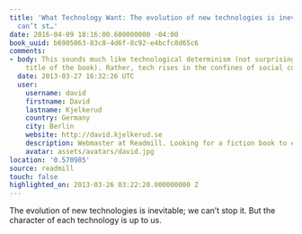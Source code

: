 ```yaml
---
title: 'What Technology Want: The evolution of new technologies is inevitable; we
  can’t st…'
date: 2016-04-09 18:16:00.600000000 -04:00
book_uuid: b6905063-83c8-4d6f-8c92-e4bcfc8d65c6
comments:
- body: This sounds much like technological determinism (not surprising given the
    title of the book). Rather, tech rises in the confines of social context.
  date: 2013-03-27 16:32:26 UTC
  user:
    username: david
    firstname: David
    lastname: Kjelkerud
    country: Germany
    city: Berlin
    website: http://david.kjelkerud.se
    description: Webmaster at Readmill. Looking for a fiction book to entertain me.
    avatar: assets/avatars/david.jpg
location: '0.570985'
source: readmill
touch: false
highlighted_on: 2013-03-26 03:22:20.000000000 Z
---
```


The evolution of new technologies is inevitable; we can’t stop it. But the character of each technology is up to us.